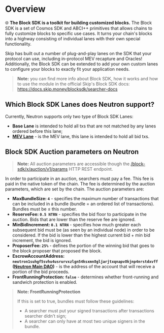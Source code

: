 # Overview

🌐 **The Block SDK is a toolkit for building customized blocks.** The Block SDK is a set of Cosmos SDK and ABCI++ primitives that allows chains to fully customize blocks to specific use cases. It turns your chain's blocks into a highway consisting of individual lanes with their own special functionality.

Skip has built out a number of plug-and-play lanes on the SDK that your protocol can use, including in-protocol MEV recapture and Oracles! Additionally, the Block SDK can be extended to add your own custom lanes to configure your blocks to exactly fit your application needs.

> **Note:** you can find more info about Block SDK, how it works and how to use the module in the official Skip's Block SDK docs: https://docs.skip.money/blocksdk/searcher-docs

## Which Block SDK Lanes does Neutron support?
Currently, Neutron supports only two type of Block SDK Lanes:
* **Base Lane** is intended to hold all txs that are not matched by any lanes ordered before this lane;
* [**MEV Lane**](https://docs.skip.money/blocksdk/lanes/existing-lanes/mev) - is the MEV lane, this lane is intended to hold all bid txs.

## Block SDK Auction parameters on Neutron

> **Note:**
> All auction parameters are accessible though the [/block-sdk/x/auction/v1/params](https://rest-palvus.pion-1.ntrn.tech/swagger/#/Query/Params) HTTP REST endpoint.

In order to participate in an auction, searchers must pay a fee. This fee is paid in the native token of the chain. The fee is determined by the auction parameters, which are set by the chain. The auction parameters are:
* **MaxBundleSize: `4`** - specifies the maximum number of transactions that can be included in a bundle (bundle = an ordered list of transactions). Bundles must be ≤ this number.
* **ReserveFee: `0.5 NTRN`** - specifies the bid floor to participate in the auction. Bids that are lower than the reserve fee are ignored.
* **MinBidIncrement: `0.1 NTRN`** - specifies how much greater each subsequent bid must be (as seen by an individual node) in order to be considered. If the bid is lower than the highest current bid + min bid increment, the bid is ignored.
* **ProposerFee: `25%`** - defines the portion of the winning bid that goes to the block proposer that proposed the block.
* **EscrowAccountAddress: `neutron1suhgf5svhu4usrurvxzlgn54ksxmn8gljarjtxqnapv8kjnp4nrstdxvff` ([Neutron Main DAO](/neutron/dao/overview))** - is the address of the account that will receive a portion of the bid proceeds.
* **FrontRunningProtection: `false`** - determines whether front-running and sandwich protection is enabled.

> **Note:** **FrontRunningProtection**
> 
> If this is set to true, bundles must follow these guidelines:
> * A searcher must put your signed transactions after transactions searcher didn’t sign;
> * A searcher can only have at most two unique signers in the bundle.
